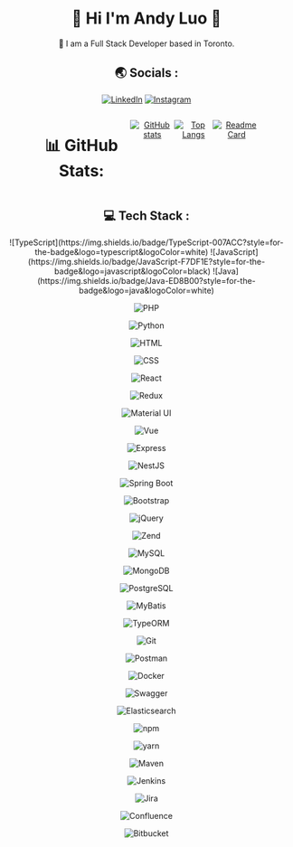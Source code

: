 <h1 align="center"> 🤚 Hi I'm Andy Luo 🤚</h1>

<div align="center">
🍁 I am a Full Stack Developer based in Toronto.
<div>


<h2 align="center"> 🌏 Socials :</h2>

<div align="center">

  [![LinkedIn](https://img.shields.io/badge/LinkedIn-0077B5?style=for-the-badge&logo=linkedin&logoColor=white)](https://www.linkedin.com/in/gancheng-luo-andy/) 
  [![Instagram](https://img.shields.io/badge/Instagram-E4405F?style=for-the-badge&logo=instagram&logoColor=white)](https://instagram.com/andy_lgc?igshid=YmMyMTA2M2Y=)  

</div>
  
<div style="display: flex; width: 80%; margin: 0 auto">
  
  # 📊 GitHub Stats:
  
  [![GitHub stats](https://github-readme-stats.vercel.app/api?username=Andy8647&theme=material-palenight&hide=contribs,prs)](https://github.com/anuraghazra/github-readme-stats)

  [![Top Langs](https://github-readme-stats.vercel.app/api/top-langs/?username=Andy8647&theme=tokyonight)](https://github.com/anuraghazra/github-readme-stats)
  
  [![Readme Card](https://github-readme-stats.vercel.app/api/pin/?username=Andy8647&repo=react-portfolio-template&theme=tokyonight)](https://github.com/anuraghazra/github-readme-stats)
  
</div>    

<h2 align="center"> 💻 Tech Stack :</h2>
<div align="center">
  ![TypeScript](https://img.shields.io/badge/TypeScript-007ACC?style=for-the-badge&logo=typescript&logoColor=white) ![JavaScript](https://img.shields.io/badge/JavaScript-F7DF1E?style=for-the-badge&logo=javascript&logoColor=black) ![Java](https://img.shields.io/badge/Java-ED8B00?style=for-the-badge&logo=java&logoColor=white)
  
  ![PHP](https://img.shields.io/badge/PHP-777BB4?style=for-the-badge&logo=php&logoColor=white)
  
  ![Python](https://img.shields.io/badge/Python-3776AB?style=for-the-badge&logo=python&logoColor=white)
  
  ![HTML](https://img.shields.io/badge/HTML5-E34F26?style=for-the-badge&logo=html5&logoColor=white)
  
  ![CSS](https://img.shields.io/badge/CSS3-1572B6?style=for-the-badge&logo=css3&logoColor=white)
  
  ![React](https://img.shields.io/badge/React-20232A?style=for-the-badge&logo=react&logoColor=61DAFB)
  
  ![Redux](https://img.shields.io/badge/Redux-764ABC?style=for-the-badge&logo=redux&logoColor=white)
  
  ![Material UI](https://img.shields.io/badge/Material--UI-0081CB?style=for-the-badge&logo=material-ui&logoColor=white)
  
  ![Vue](https://img.shields.io/badge/Vue.js-35495E?style=for-the-badge&logo=vuedotjs&logoColor=4FC08D)
  
  ![Express](https://img.shields.io/badge/Express-000000?style=for-the-badge&logo=express&logoColor=white)
  
  ![NestJS](https://img.shields.io/badge/NestJS-E0234E?style=for-the-badge&logo=nestjs&logoColor=white)
  
  ![Spring Boot](https://img.shields.io/badge/Spring_Boot-6DB33F?style=for-the-badge&logo=spring&logoColor=white)
  
  ![Bootstrap](https://img.shields.io/badge/Bootstrap-563D7C?style=for-the-badge&logo=bootstrap&logoColor=white)
  
  ![jQuery](https://img.shields.io/badge/jQuery-0769AD?style=for-the-badge&logo=jquery&logoColor=white)
  
  ![Zend](https://img.shields.io/badge/Zend-067593?style=for-the-badge&logo=zend&logoColor=white)
  
  ![MySQL](https://img.shields.io/badge/MySQL-00000F?style=for-the-badge&logo=mysql&logoColor=white)
  
  ![MongoDB](https://img.shields.io/badge/MongoDB-4EA94B?style=for-the-badge&logo=mongodb&logoColor=white)
  
  ![PostgreSQL](https://img.shields.io/badge/PostgreSQL-316192?style=for-the-badge&logo=postgresql&logoColor=white)
  
  ![MyBatis](https://img.shields.io/badge/MyBatis-black?style=for-the-badge&logo=mybatis&logoColor=white)
  
  ![TypeORM](https://img.shields.io/badge/TypeORM-black?style=for-the-badge&logo=typeorm&logoColor=white)
  
  ![Git](https://img.shields.io/badge/Git-F05032?style=for-the-badge&logo=git&logoColor=white)
  
  ![Postman](https://img.shields.io/badge/Postman-FF6C37?style=for-the-badge&logo=postman&logoColor=white)
  
  ![Docker](https://img.shields.io/badge/Docker-2496ED?style=for-the-badge&logo=docker&logoColor=white)
  
  ![Swagger](https://img.shields.io/badge/Swagger-85EA2D?style=for-the-badge&logo=swagger&logoColor=white)
  
  ![Elasticsearch](https://img.shields.io/badge/Elasticsearch-005571?style=for-the-badge&logo=elasticsearch&logoColor=white)
  
  ![npm](https://img.shields.io/badge/npm-CB3837?style=for-the-badge&logo=npm&logoColor=white)
  
  ![yarn](https://img.shields.io/badge/yarn-2C8EBB?style=for-the-badge&logo=yarn&logoColor=white)
  
  ![Maven](https://img.shields.io/badge/Maven-C71A36?style=for-the-badge&logo=apache-maven&logoColor=white)
  
  ![Jenkins](https://img.shields.io/badge/Jenkins-D24939?style=for-the-badge&logo=jenkins&logoColor=white)
  
  ![Jira](https://img.shields.io/badge/Jira-0052CC?style=for-the-badge&logo=jira&logoColor=white)
  
  ![Confluence](https://img.shields.io/badge/Confluence-172B4D?style=for-the-badge&logo=confluence&logoColor=white)
  
  ![Bitbucket](https://img.shields.io/badge/Bitbucket-0052CC?style=for-the-badge&logo=bitbucket&logoColor=white)
  
</div> 
